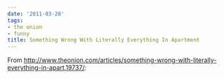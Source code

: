 ```yaml
---
date: '2011-03-28'
tags:
- the onion
- funny
title: Something Wrong With Literally Everything In Apartment
---
```


From http://www.theonion.com/articles/something-wrong-with-literally-everything-in-apart,19737/:
